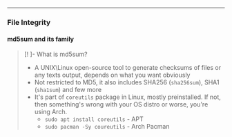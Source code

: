 
---

### File Integrity

#### md5sum and its family

>[! ]- What is md5sum?
> - A UNIX\Linux open-source tool to generate checksums of files or any texts output, depends on what you want obviously
> - Not restricted to MD5, it also includes SHA256 (`sha256sum`), SHA1 (`sha1sum`) and few more
> - It's part of `coreutils` package in Linux, mostly preinstalled. If not, then something's wrong with your OS distro or worse, you're using Arch.
> 	- `sudo apt install coreutils` - APT 
> 	- `sudo pacman -Sy coureutils` - Arch Pacman



